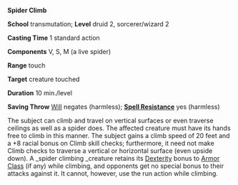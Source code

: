  **Spider Climb**

**School** transmutation; **Level** druid 2, sorcerer/wizard 2

**Casting Time** 1 standard action

**Components** V, S, M (a live spider)

**Range** touch

**Target** creature touched

**Duration** 10 min./level

**Saving Throw** [Will](../combat.md#_will) negates (harmless); **[Spell Resistance](../glossary.md#_spell-resistance)** yes (harmless)

The subject can climb and travel on vertical surfaces or even traverse ceilings as well as a spider does. The affected creature must have its hands free to climb in this manner. The subject gains a climb speed of 20 feet and a +8 racial bonus on Climb skill checks; furthermore, it need not make Climb checks to traverse a vertical or horizontal surface (even upside down). A _spider climbing _creature retains its [Dexterity](../gettingStarted.md#_dexterity) bonus to [Armor Class](../combat.md#_armor-class) (if any) while climbing, and opponents get no special bonus to their attacks against it. It cannot, however, use the run action while climbing.


